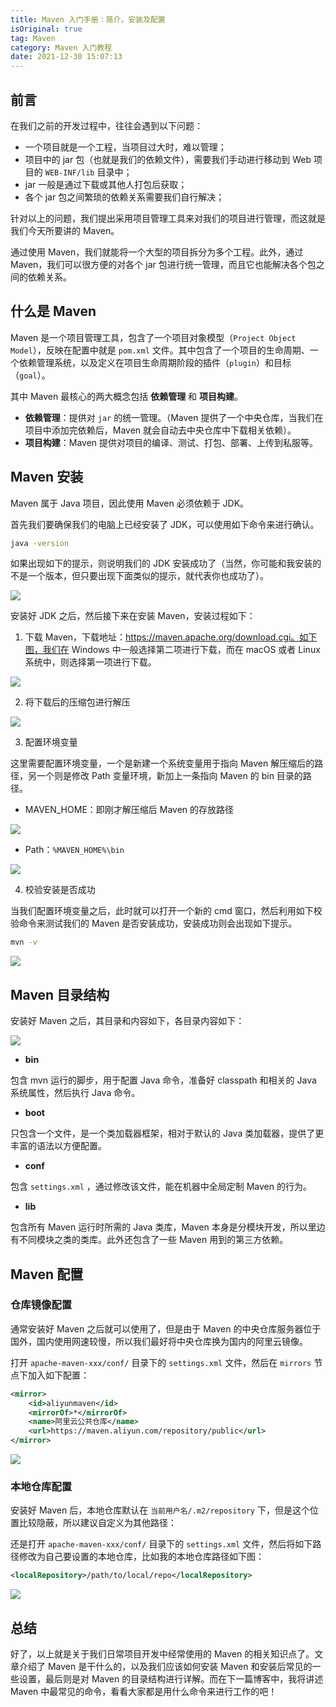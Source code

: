 ```yaml
---
title: Maven 入门手册：简介，安装及配置
isOriginal: true
tag: Maven
category: Maven 入门教程
date: 2021-12-30 15:07:13
---
```


## 前言

在我们之前的开发过程中，往往会遇到以下问题：

-   一个项目就是一个工程，当项目过大时，难以管理；
-   项目中的 jar 包（也就是我们的依赖文件），需要我们手动进行移动到 Web 项目的 `WEB-INF/lib` 目录中；
-   jar 一般是通过下载或其他人打包后获取；
-   各个 jar 包之间繁琐的依赖关系需要我们自行解决；

针对以上的问题，我们提出采用项目管理工具来对我们的项目进行管理，而这就是我们今天所要讲的 Maven。

通过使用 Maven，我们就能将一个大型的项目拆分为多个工程。此外，通过 Maven，我们可以很方便的对各个 jar 包进行统一管理，而且它也能解决各个包之间的依赖关系。

## 什么是 Maven

Maven 是一个项目管理工具，包含了一个项目对象模型（`Project Object Model`），反映在配置中就是 `pom.xml` 文件。其中包含了一个项目的生命周期、一个依赖管理系统，以及定义在项目生命周期阶段的插件（`plugin`）和目标（`goal`）。

其中 Maven 最核心的两大概念包括 **依赖管理** 和 **项目构建**。

-   **依赖管理**：提供对 `jar` 的统一管理。（Maven 提供了一个中央仓库，当我们在项目中添加完依赖后，Maven 就会自动去中央仓库中下载相关依赖）。
-   **项目构建**：Maven 提供对项目的编译、测试、打包、部署、上传到私服等。

## Maven 安装

Maven 属于 Java 项目，因此使用 Maven 必须依赖于 JDK。

首先我们要确保我们的电脑上已经安装了 JDK，可以使用如下命令来进行确认。

```bash
java -version
```

如果出现如下的提示，则说明我们的 JDK 安装成功了（当然，你可能和我安装的不是一个版本，但只要出现下面类似的提示，就代表你也成功了）。

![](https://img-blog.csdnimg.cn/img_convert/07b231ac8f0c6addd6c9baba7e69bae4.png)

安装好 JDK 之后，然后接下来在安装 Maven，安装过程如下：

1.  下载 Maven，下载地址：https://maven.apache.org/download.cgi。如下图，我们在 Windows 中一般选择第二项进行下载，而在 macOS 或者 Linux 系统中，则选择第一项进行下载。

![](https://img-blog.csdnimg.cn/img_convert/7723ba221f40ec7f0d5beefb7542f47a.png)

2.  将下载后的压缩包进行解压

![](https://img-blog.csdnimg.cn/img_convert/6761f1ec34dbb0f014b10d8134424a64.png)

3.  配置环境变量

这里需要配置环境变量，一个是新建一个系统变量用于指向 Maven 解压缩后的路径，另一个则是修改 Path 变量环境，新加上一条指向 Maven 的 bin 目录的路径。

-   MAVEN_HOME：即刚才解压缩后 Maven 的存放路径

![](https://img-blog.csdnimg.cn/img_convert/27d6940eb47536577ab32d83d880752e.png)

-   Path：`%MAVEN_HOME%\bin`

![](https://img-blog.csdnimg.cn/img_convert/8db1d5da10c87044b037bb192d00bea2.png)

4.  校验安装是否成功

当我们配置环境变量之后，此时就可以打开一个新的 cmd 窗口，然后利用如下校验命令来测试我们的 Maven 是否安装成功，安装成功则会出现如下提示。

```bash
mvn -v
```

![](https://img-blog.csdnimg.cn/img_convert/e36aee427c695641584f215e3d97145b.png)

## Maven 目录结构

安装好 Maven 之后，其目录和内容如下，各目录内容如下：

![](https://img-blog.csdnimg.cn/img_convert/168fbc6eee963079342fa276d8b9aa8a.png)

-   **bin**

包含 mvn 运行的脚步，用于配置 Java 命令，准备好 classpath 和相关的 Java 系统属性，然后执行 Java 命令。

-   **boot**

只包含一个文件，是一个类加载器框架，相对于默认的 Java 类加载器，提供了更丰富的语法以方便配置。

-   **conf**

包含 `settings.xml` ，通过修改该文件，能在机器中全局定制 Maven 的行为。

-   **lib**

包含所有 Maven 运行时所需的 Java 类库，Maven 本身是分模块开发，所以里边有不同模块之类的类库。此外还包含了一些 Maven 用到的第三方依赖。

## Maven 配置

### 仓库镜像配置

通常安装好 Maven 之后就可以使用了，但是由于 Maven 的中央仓库服务器位于国外，国内使用网速较慢，所以我们最好将中央仓库换为国内的阿里云镜像。

打开 `apache-maven-xxx/conf/` 目录下的 `settings.xml` 文件，然后在 `mirrors` 节点下加入如下配置：

```xml
<mirror>
    <id>aliyunmaven</id>
    <mirrorOf>*</mirrorOf>
    <name>阿里云公共仓库</name>
    <url>https://maven.aliyun.com/repository/public</url>
</mirror>
```

![](https://img-blog.csdnimg.cn/img_convert/940699ffc4d8704d0370faa22fa337e2.png)

### 本地仓库配置

安装好 Maven 后，本地仓库默认在 `当前用户名/.m2/repository` 下，但是这个位置比较隐蔽，所以建议自定义为其他路径：

还是打开 `apache-maven-xxx/conf/` 目录下的 `settings.xml` 文件，然后将如下路径修改为自己要设置的本地仓库，比如我的本地仓库路径如下图：

```xml
<localRepository>/path/to/local/repo</localRepository>
```

![](https://img-blog.csdnimg.cn/img_convert/c73f0bb7e00acb4eece937dd37afe39e.png)

## 总结

好了，以上就是关于我们日常项目开发中经常使用的 Maven 的相关知识点了。文章介绍了 Maven 是干什么的，以及我们应该如何安装 Maven 和安装后常见的一些设置，最后则是对 Maven 的目录结构进行详解。而在下一篇博客中，我将讲述 Maven 中最常见的命令，看看大家都是用什么命令来进行工作的吧！
